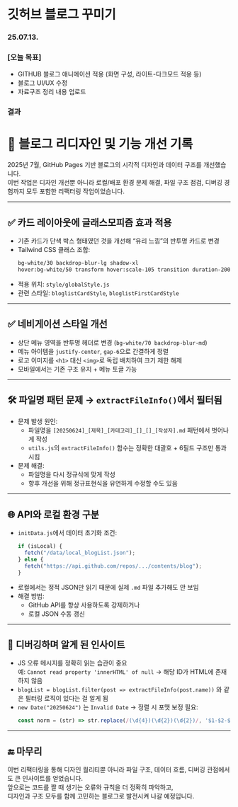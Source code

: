 # 깃허브 블로그 꾸미기

### 25.07.13.
### [오늘 목표]
- GITHUB 블로그 애니메이션 적용 (화면 구성, 라이트-다크모드 적용 등)
- 블로그 UI/UX 수정
- 자료구조 정리 내용 업로드



### 결과

# 🌟 블로그 리디자인 및 기능 개선 기록

2025년 7월, GitHub Pages 기반 블로그의 시각적 디자인과 데이터 구조를 개선했습니다.  
이번 작업은 디자인 개선뿐 아니라 로컬/배포 환경 문제 해결, 파일 구조 점검, 디버깅 경험까지 모두 포함한 리팩터링 작업이었습니다.

---

## ✅ 카드 레이아웃에 글래스모피즘 효과 적용

- 기존 카드가 단색 박스 형태였던 것을 개선해 “유리 느낌”의 반투명 카드로 변경
- Tailwind CSS 클래스 조합:
  ```html
  bg-white/30 backdrop-blur-lg shadow-xl
  hover:bg-white/50 transform hover:scale-105 transition duration-200
  ```
- 적용 위치: `style/globalStyle.js`
- 관련 스타일: `bloglistCardStyle`, `bloglistFirstCardStyle`

---

## ✅ 네비게이션 스타일 개선

- 상단 메뉴 영역을 반투명 헤더로 변경 (`bg-white/70 backdrop-blur-md`)
- 메뉴 아이템을 `justify-center`, `gap-6`으로 간결하게 정렬
- 로고 이미지를 `<h1>` 대신 `<img>`로 독립 배치하여 크기 제한 해제
- 모바일에서는 기존 구조 유지 + 메뉴 토글 가능

---

## 🛠 파일명 패턴 문제 → `extractFileInfo()`에서 필터됨

- 문제 발생 원인:
  - 파일명을 `[20250624]_[제목]_[카테고리]_[]_[]_[작성자].md` 패턴에서 벗어나게 작성
  - `utils.js`의 `extractFileInfo()` 함수는 정확한 대괄호 + 6필드 구조만 통과시킴
- 문제 해결:
  - 파일명을 다시 정규식에 맞게 작성
  - 향후 개선을 위해 정규표현식을 유연하게 수정할 수도 있음

---

## 🌐 API와 로컬 환경 구분

- `initData.js`에서 데이터 초기화 조건:
  ```js
  if (isLocal) {
    fetch("/data/local_blogList.json");
  } else {
    fetch("https://api.github.com/repos/.../contents/blog");
  }
  ```
- 로컬에서는 정적 JSON만 읽기 때문에 실제 `.md` 파일 추가해도 안 보임
- 해결 방법:
  - GitHub API를 항상 사용하도록 강제하거나
  - 로컬 JSON 수동 갱신

---

## 🐛 디버깅하며 알게 된 인사이트

- JS 오류 메시지를 정확히 읽는 습관이 중요  
  예: `Cannot read property 'innerHTML' of null` → 해당 ID가 HTML에 존재하지 않음
- `blogList = blogList.filter(post => extractFileInfo(post.name))` 와 같은 필터링 로직이 있다는 걸 알게 됨
- `new Date("20250624")` 는 `Invalid Date` → 정렬 시 포맷 보정 필요:
  ```js
  const norm = (str) => str.replace(/(\d{4})(\d{2})(\d{2})/, '$1-$2-$3');
  ```

---

## 🔚 마무리

이번 리팩터링을 통해 디자인 퀄리티뿐 아니라 파일 구조, 데이터 흐름, 디버깅 관점에서도 큰 인사이트를 얻었습니다.  
앞으로는 코드를 짤 때 생기는 오류와 규칙을 더 정확히 파악하고,  
디자인과 구조 모두를 함께 고민하는 블로그로 발전시켜 나갈 예정입니다.
